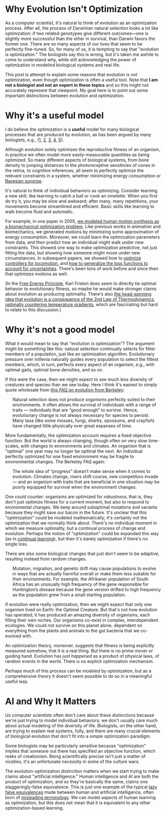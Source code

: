 # Why Evolution Isn't Optimization


As a computer scientist, it's natural to think of evolution as an optimization process. After all, the process of Darwinian natural selection looks a lot like optimization: if two related genotypes give different outcomes—one is slightly more successful than the other in survival, than Darwin favors the former one.  There are so many aspects of our lives that seem to be perfectly fine-tuned.  So, for many of us, it is tempting to say that "evolution _is_ optimization." The biologists say this is wrong, but it's taken me awhile to come to understand why, while still acknowledging the power of optimization in modelind biological systems and real life. 

This post is attempt to explain some reasons that evolution is not optimization, even though optimization is often a useful tool.  Note that **I am not a biologist and not an expert in these topics** and so this might not accurately represent that viewpoint. My goal here is to point out some important distinctions between evolution and optimization.


# Why it's a useful model

I do believe the optimization is a **useful** model for many biological processes that are produced by evolution, as has been argued by many biologists, e.g., ([1](https://www.nature.com/articles/348027a0), [2](https://press.princeton.edu/books/paperback/9780691027982/optima-for-animals), [3](https://www.nature.com/articles/35088155), [4](https://www.nature.com/articles/435569a), [5](https://www.annualreviews.org/content/journals/10.1146/annurev.bb.16.060187.002323)).  


Although evolution solely optimizes the reproductive fitness of an organism, in practice we often model more easily-measurable quantities as being optimized. So many different aspects of biological systems, from bone density to jumping distances to the photoreceptive sensitivies of cones in the retina, to cognitive inferences, all seem to perfectly optimize the relevant constraints in a system, whether minimizing energy consumption or [Bayesian surprise](https://www.nature.com/articles/nrn2787). 

It's natural to think of individual behaviors as optimizing. Consider learning a new skill, like learning to catch a ball or cook an omelette. When you first do try it, you may be slow and awkward; after many, many repetitions, your movements become streamlined and efficient.  Basic skills like learning to walk become fluid and automatic.

For example, in one paper in 2005, [we modeled human motion synthesis as a biomechanical optimization problem](https://grail.cs.washington.edu/projects/charanim/phys-style.html). Like previous works in animation and biomechanics, we generated motions by minimizing some approximation of energy consumption.  Moreover, we could learn the optimization parameters from data, and then predict how an individual might walk under new constraints. This showed one way to make optimization predictive, not just fitting the data, but showing how someone might move under new circumstances.  In subsequent papers, we showed how to [optimize controllers for locomotion](https://www.dgp.toronto.edu/~jmwang/optuie/), and [how to generalize the loss functions to account for uncertainties](https://www.dgp.toronto.edu/~jmwang/optwalk/). There's been tons of work before and since then that optimizes motions as well.

(In the [Free Energy Principle](https://www.nature.com/articles/nrn2787), Karl Friston does seem to directly tie optimal behavior to evolutionary fitness, so maybe he would make stronger claims about evolution as producing optimality. There's also [the head-spinning idea that evolution is a consequence of the 2nd Law of Thermodynamics, optimally countering temperature gradients](https://press.uchicago.edu/ucp/books/book/chicago/I/bo3533936.html), which are fascinating but hard to relate to this discussion.)


# Why it's not a good model


What it would mean to say that "evolution _is_ optimization"? The argument might be something like this: natural selection continually selects for fitter members of a population, just like an optimization algorithm. Evolutionary pressure over millenia naturally guides every population to select the fittest members, which, in turn, perfects every aspect of an organism, e.g., with optimal gaits, optimal bone densities, and so on. 

If this were the case, then we might expect to see much less diversity of creatures and species than we see today.  Here I think it's easiest to simply quote wholesale from [this FAQ on evolution from Berkeley](https://evolution.berkeley.edu/teach-evolution/misconceptions-about-evolution):
<ul>
	Natural selection does not produce organisms perfectly suited to their environments. It often allows the survival of individuals with a range of traits — individuals that are “good enough” to survive. Hence, evolutionary change is not always necessary for species to persist. Many taxa (like some mosses, fungi, sharks, opossums, and crayfish) have changed little physically over great expanses of time.
</ul>

More fundamentally, the optimization account requires a fixed objective function. But the world is always changing, though often on very slow time-scales, with changes to environments and climates. An organism that is "optimal" one year may no longer be optimal the next.  An individual perfectly optimized for one fixed environment may be fragile to environmental changes.  The Berkeley FAQ again:
<ul>
	The whole idea of “progress” doesn’t make sense when it comes to evolution. Climates change, rivers shift course, new competitors invade — and an organism with traits that are beneficial in one situation may be poorly equipped for survival when the environment changes.
</ul>

One could  counter: organisms are optimized for _robustness_, that is, they don't just optimize fitness for a current moment, but also to respond to enviromental changes. We keep around suboptimal mutations and variants because they might save our bacon in the future.  It's unclear that this "optimization" could be modeled mathematically; it's certainly not the optimization that we normally think about.  There's no individual moment in which we measure optimality, but a continual process of change and evolution. Perhaps the notion of "optimization" could be expanded this way (as in [continual learning](https://arxiv.org/abs/2302.00487)), but then it's barely optimization if there's no single loss.

There are also some biological changes that just don't seem to be adaptive, resulting instead from random changes.
<ul>Mutation, migration, and genetic drift may cause populations to evolve in ways that are actually harmful overall or make them less suitable for their environments. For example, the Afrikaner population of South Africa has an unusually high frequency of the gene responsible for Huntington’s disease because the gene version drifted to high frequency as the population grew from a small starting population.
</ul>

If evolution were really optimization, then we might expect that only one organism lived on Earth: the Optimal Creature. But that's not how evolution has operated; it has produced an amazing diversity of organisms, each filling their own niches.  Our organisms co-exist in complex, interdependent ecologies. We could not survive on this planet alone, dependent on everything from the plants and animals to the gut bacteria that we co-evolved with.

An optimization theory, moreover, suggests that fitness is being explicitly measured somehow, that it is a real thing.  But there is no prime mover or guiding hand. Evolution has _just happened_ as a product of physical laws, of random events in the world.  There is no explicit optimization mechanism.  

Perhaps much of this process can be _modeled_ by optimization, but as a comprehensive theory it doesn't seem possible to do so in a meaningful useful way.




# AI and Why It Matters

Us computer scientists often don't care about these distinctions because we're just trying to model individual behaviors; we don't usually care much about actual modeling of the diversity of life. Biologists, on the other hand, are trying to explain real systems, fully, and there are many crucial elements of biological evolution that don't fit into a simple optimization paradigm.

Some biologists may be particularly sensitive because "optimization" implies that someone out there has specified an objective function, which reeks of creationism. Being scientifically precise isn't just a matter of niceties, it's an unfortunate necessity in some of the culture wars.

The evolution-optimization distinction matters when we start trying to make claims about "artificial intelligence."  Human intelligence and AI are both the product of optimization, and so they're basically the same, claims one staggeringly-false equivalence.  This is just one example of the typical [lazy false equivalences](https://aaronhertzmann.com/2022/09/04/computationalism.html) made between human and artificial intelligence, often born of [misleading terminology](https://arxiv.org/abs/2104.12871). We can model aspects of human learning as optimization, but this does not mean that it is equivalent to any other optimization-based learning.

